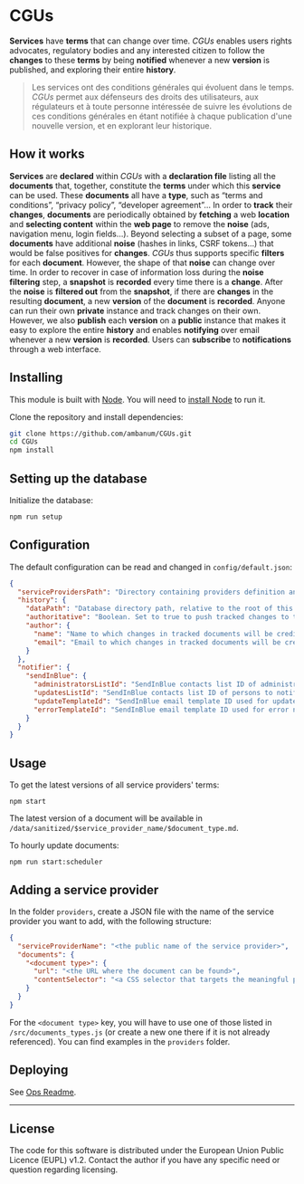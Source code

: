 # CGUs

**Services** have **terms** that can change over time. _CGUs_ enables users rights advocates, regulatory bodies and any interested citizen to follow the **changes** to these **terms** by being **notified** whenever a new **version** is published, and exploring their entire **history**.

> Les services ont des conditions générales qui évoluent dans le temps. _CGUs_ permet aux défenseurs des droits des utilisateurs, aux régulateurs et à toute personne intéressée de suivre les évolutions de ces conditions générales en étant notifiée à chaque publication d'une nouvelle version, et en explorant leur historique.


## How it works

**Services** are **declared** within _CGUs_ with a **declaration file** listing all the **documents** that, together, constitute the **terms** under which this **service** can be used. These **documents** all have a **type**, such as “terms and conditions”, “privacy policy”, “developer agreement”…
In order to **track** their **changes**, **documents** are periodically obtained by **fetching** a web **location** and **selecting content** within the **web page** to remove the **noise** (ads, navigation menu, login fields…).
Beyond selecting a subset of a page, some **documents** have additional **noise** (hashes in links, CSRF tokens…) that would be false positives for **changes**. _CGUs_ thus supports specific **filters** for each **document**.
However, the shape of that **noise** can change over time. In order to recover in case of information loss during the **noise filtering** step, a **snapshot** is **recorded** every time there is a **change**.
After the **noise** is **filtered out** from the **snapshot**, if there are **changes** in the resulting **document**, a new **version** of the **document** is **recorded**.
Anyone can run their own **private** instance and track changes on their own. However, we also **publish** each **version** on a **public** instance that makes it easy to explore the entire **history** and enables **notifying** over email whenever a new **version** is **recorded**.
Users can **subscribe** to **notifications** through a web interface.


## Installing

This module is built with [Node](https://nodejs.org/en/). You will need to [install Node](https://nodejs.org/en/download/) to run it.

Clone the repository and install dependencies:

```sh
git clone https://github.com/ambanum/CGUs.git
cd CGUs
npm install
```

## Setting up the database

Initialize the database:
```sh
npm run setup
```

## Configuration

The default configuration can be read and changed in `config/default.json`:

```json
{
  "serviceProvidersPath": "Directory containing providers definition and associated sanitizers.",
  "history": {
    "dataPath": "Database directory path, relative to the root of this project",
    "authoritative": "Boolean. Set to true to push tracked changes to the shared, global database. Should be true only in production.",
    "author": {
      "name": "Name to which changes in tracked documents will be credited",
      "email": "Email to which changes in tracked documents will be credited"
    }
  },
  "notifier": {
    "sendInBlue": {
      "administratorsListId": "SendInBlue contacts list ID of administrators",
      "updatesListId": "SendInBlue contacts list ID of persons to notify on document updates",
      "updateTemplateId": "SendInBlue email template ID used for updates notifications",
      "errorTemplateId": "SendInBlue email template ID used for error notifications",
    }
  }
}
```

## Usage

To get the latest versions of all service providers' terms:

```
npm start
```

The latest version of a document will be available in `/data/sanitized/$service_provider_name/$document_type.md`.

To hourly update documents:

```
npm run start:scheduler
```


## Adding a service provider

In the folder `providers`, create a JSON file with the name of the service provider you want to add, with the following structure:

```json
{
  "serviceProviderName": "<the public name of the service provider>",
  "documents": {
    "<document type>": {
      "url": "<the URL where the document can be found>",
      "contentSelector": "<a CSS selector that targets the meaningful part of the document, excluding elements such as headers, footers and navigation>",
    }
  }
}
```

For the `<document type>` key, you will have to use one of those listed in `/src/documents_types.js` (or create a new one there if it is not already referenced).
You can find examples in the `providers` folder.

## Deploying

See [Ops Readme](ops/README.md).

- - -

## License

The code for this software is distributed under the European Union Public Licence (EUPL) v1.2.
Contact the author if you have any specific need or question regarding licensing.

